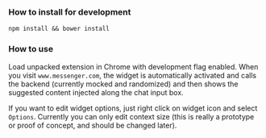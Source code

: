 
### How to install for development

    npm install && bower install
    
### How to use

Load unpacked extension in Chrome with development flag enabled.
When you visit `www.messenger.com`, the widget is automatically activated
and calls the backend (currently mocked and randomized) and then shows the
suggested content injected along the chat input box.

If you want to edit widget options, just right click on widget icon and 
select `Options`. Currently you can only edit context size (this is really
a prototype or proof of concept, and should be changed later).
